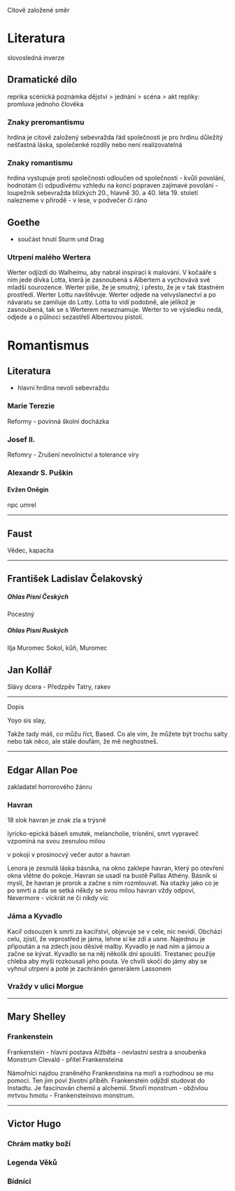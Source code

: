 Citově založené směr

# Literatura
slovosledná inverze


## Dramatické dílo
reprika
scénická poznámka
dějství > jednání > scéna > akt
repliky: promluva jednoho člověka


### Znaky preromantismu
hrdina je citově založený
sebevražda
řád společnosti je pro hrdinu důležitý
nešťastná láska, společenké rozdíly nebo není realizovatelná


### Znaky romantismu
hrdina vystupuje proti společnosti
odloučen od společnosti - kvůli povolání, hodnotám či odpudivému vzhledu
na konci popraven
zajímavé povolání - loupežník
sebevražda blízkých
20., hlavně 30. a 40. léta 19. století
nalezneme v přírodě - v lese, v podvečer či ráno


## Goethe
- součást hnutí Sturm und Drag 


### Utrpení malého Wertera
Werter odjízdí do Walheimu, aby nabral inspiraci k malování. V kočaáře s ním jede dívka Lotta, která je zasnoubená s Albertem a vychovává své mladší sourozence. Werter píše, že je smutný, i přesto, že je v tak štastném prostředí. Werter Lottu navštěvuje. Werter odjede na velvyslanectví a po návaratu se zamiluje do Lotty. Lotta to vidí podobně, ale jelikož je zasnoubená, tak se s Werterem neseznamuje. Werter to ve výsledku nedá, odjede a o půlnoci sezastřelí Albertovou pistolí. 

# Romantismus

## Literatura
- hlavní hrdina nevolí sebevraždu



### Marie Terezie
Reformy - povinná školní docházka

### Josef II.
Refomry - Zrušení nevolnictví a tolerance víry

### Alexandr S. Puškin
#### Evžen Oněgin
npc umrel


---


## Faust
Vědec, kapacita



---

## František Ladislav Čelakovský

##### Ohlas Písní Českých
Pocestný



##### Ohlas Písní Ruských
Ilja Muromec 
Sokol, kůň, Muromec


## Jan Kollář
Slávy dcera - Předzpěv
Tatry, rakev 

---

Dopis

Yoyo sis slay,

Takže tady máš, co můžu říct, Based. Co ale vím, že můžete být trochu salty nebo tak něco, ale stále doufám, že mě neghostneš.

---

## Edgar Allan Poe
zakladatel horrorového žánru
### Havran
18 slok
havran je znak zla a trýsně

lyricko-epická báseň
smutek, melancholie, trísnění, smrt
vypraveč vzpomíná na svou zesnulou milou


v pokoji v prosinocvý večer
autor a havran

Lenora je zesnulá láska básníka, na okno zaklepe havran, který po otevření okna vlétne do pokoje. Havran se usadí na bustě Pallas Athény. Básník si myslí, že havran je prorok a začne s ním rozmlouvat.  Na otazky jako co je po smrti a zda se setká někdy se svou milou havran vždy odpoví, Nevermore - víckrát ne či nikdy víc

### Jáma a Kyvadlo

Kacíř odsouzen k smrti za kacířství, objevuje se v cele, nic nevidí. Obchází celu, zjistí, že veprostřed je jáma, lehne si ke zdi a usne. Najednou je připoután a na zdech jsou děsivé malby. Kyvadlo je nad ním a jámou a začne se kývat. Kyvadlo se na něj několik dní spouští. Trestanec použije chleba aby myši rozkousali jeho pouta. Ve chvíli skočí do jámy aby se vyhnul utrpení a poté je zachráněn generálem Lassonem


### Vraždy v ulici Morgue



---


## Mary Shelley
### Frankenstein

Frankenstein - hlavní postava
Alžběta - nevlastní sestra a snoubenka
Monstrum 
Clevald - přítel Frankensteina

Námořníci najdou zraněného Frankensteina na moři a rozhodnou se mu pomoci. Ten jim poví životní příběh.
Frankenstein odjíždí studovat do Instadtu. Je fascinován chemií a alchemií. Stvoří monstrum - obživlou mrtvou hmotu - Frankensteinovo monstrum. 



----

## Victor Hugo

### Chrám matky boží

### Legenda Věků

### Bídníci
